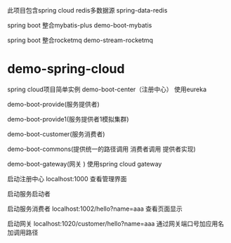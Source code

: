 此项目包含spring cloud
redis多数据源 spring-data-redis

spring boot 整合mybatis-plus demo-boot-mybatis

spring boot 整合rocketmq  demo-stream-rocketmq



# demo-spring-cloud
spring cloud项目简单实例
demo-boot-center（注册中心） 使用eureka

demo-boot-provide(服务提供者) 

demo-boot-provide1(服务提供者1模拟集群)

demo-boot-customer(服务消费者)

demo-boot-commons(提供统一的路径调用 消费者调用 提供者实现)

demo-boot-gateway(网关 ) 使用spring cloud gateway










启动注册中心        localhost:1000  查看管理界面

启动服务启动者       

启动服务消费者      localhost:1002/hello?name=aaa   查看页面显示

启动网关           localhost:1020/customer/hello?name=aaa     通过网关端口号加应用名加调用路径
  









